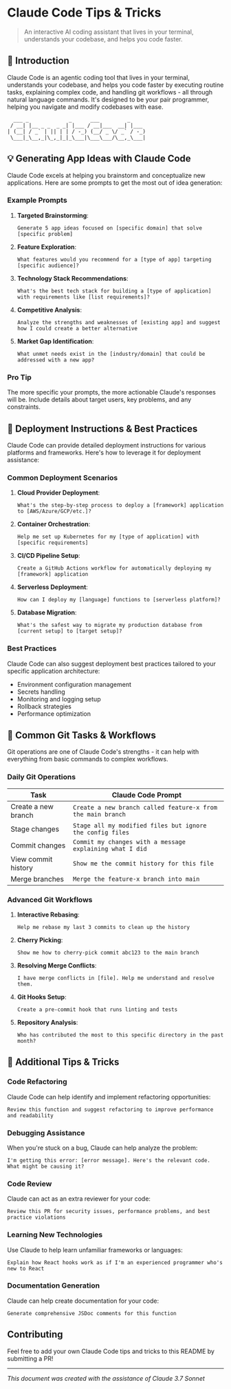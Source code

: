 # Claude Code Tips & Tricks

> An interactive AI coding assistant that lives in your terminal, understands your codebase, and helps you code faster.

## 🧠 Introduction

Claude Code is an agentic coding tool that lives in your terminal, understands your codebase, and helps you code faster by executing routine tasks, explaining complex code, and handling git workflows - all through natural language commands. It's designed to be your pair programmer, helping you navigate and modify codebases with ease.

```
  ___ _             _      ___         _
 / __| |__ _ _  _ _| |___ / __|___  __| |___
| (__| / _` | || | | / -_) (__/ _ \/ _` / -_)
 \___|_\__,_|\_,_|_|_\___|\___\___/\__,_\___|
```

## 💡 Generating App Ideas with Claude Code

Claude Code excels at helping you brainstorm and conceptualize new applications. Here are some prompts to get the most out of idea generation:

### Example Prompts

1. **Targeted Brainstorming**:
   ```
   Generate 5 app ideas focused on [specific domain] that solve [specific problem]
   ```

2. **Feature Exploration**:
   ```
   What features would you recommend for a [type of app] targeting [specific audience]?
   ```

3. **Technology Stack Recommendations**:
   ```
   What's the best tech stack for building a [type of application] with requirements like [list requirements]?
   ```

4. **Competitive Analysis**:
   ```
   Analyze the strengths and weaknesses of [existing app] and suggest how I could create a better alternative
   ```

5. **Market Gap Identification**:
   ```
   What unmet needs exist in the [industry/domain] that could be addressed with a new app?
   ```

### Pro Tip
The more specific your prompts, the more actionable Claude's responses will be. Include details about target users, key problems, and any constraints.

## 🚀 Deployment Instructions & Best Practices

Claude Code can provide detailed deployment instructions for various platforms and frameworks. Here's how to leverage it for deployment assistance:

### Common Deployment Scenarios

1. **Cloud Provider Deployment**:
   ```
   What's the step-by-step process to deploy a [framework] application to [AWS/Azure/GCP/etc.]?
   ```

2. **Container Orchestration**:
   ```
   Help me set up Kubernetes for my [type of application] with [specific requirements]
   ```

3. **CI/CD Pipeline Setup**:
   ```
   Create a GitHub Actions workflow for automatically deploying my [framework] application
   ```

4. **Serverless Deployment**:
   ```
   How can I deploy my [language] functions to [serverless platform]?
   ```

5. **Database Migration**:
   ```
   What's the safest way to migrate my production database from [current setup] to [target setup]?
   ```

### Best Practices

Claude Code can also suggest deployment best practices tailored to your specific application architecture:

- Environment configuration management
- Secrets handling
- Monitoring and logging setup
- Rollback strategies
- Performance optimization

## 🔄 Common Git Tasks & Workflows

Git operations are one of Claude Code's strengths - it can help with everything from basic commands to complex workflows.

### Daily Git Operations

| Task | Claude Code Prompt |
|------|-------------------|
| Create a new branch | `Create a new branch called feature-x from the main branch` |
| Stage changes | `Stage all my modified files but ignore the config files` |
| Commit changes | `Commit my changes with a message explaining what I did` |
| View commit history | `Show me the commit history for this file` |
| Merge branches | `Merge the feature-x branch into main` |

### Advanced Git Workflows

1. **Interactive Rebasing**:
   ```
   Help me rebase my last 3 commits to clean up the history
   ```

2. **Cherry Picking**:
   ```
   Show me how to cherry-pick commit abc123 to the main branch
   ```

3. **Resolving Merge Conflicts**:
   ```
   I have merge conflicts in [file]. Help me understand and resolve them.
   ```

4. **Git Hooks Setup**:
   ```
   Create a pre-commit hook that runs linting and tests
   ```

5. **Repository Analysis**:
   ```
   Who has contributed the most to this specific directory in the past month?
   ```

## 🔧 Additional Tips & Tricks

### Code Refactoring

Claude Code can help identify and implement refactoring opportunities:

```
Review this function and suggest refactoring to improve performance and readability
```

### Debugging Assistance

When you're stuck on a bug, Claude can help analyze the problem:

```
I'm getting this error: [error message]. Here's the relevant code. What might be causing it?
```

### Code Review

Claude can act as an extra reviewer for your code:

```
Review this PR for security issues, performance problems, and best practice violations
```

### Learning New Technologies

Use Claude to help learn unfamiliar frameworks or languages:

```
Explain how React hooks work as if I'm an experienced programmer who's new to React
```

### Documentation Generation

Claude can help create documentation for your code:

```
Generate comprehensive JSDoc comments for this function
```

## Contributing

Feel free to add your own Claude Code tips and tricks to this README by submitting a PR!

---

*This document was created with the assistance of Claude 3.7 Sonnet*